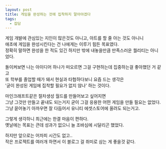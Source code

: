 ```yaml
---
layout: post
title: 게임을 완성하는 것에 집착하지 말아야겠다
tags:
  - 잡담
---
```


게임 개발에 관심있는 지인이 많은것도 아니고, 아트를 할 줄 아는 것도 아니니  
애초에 게임을 완성시킨다는 건 나에게는 이루기 힘든 목표였다.  
정확히 말하면 완성을 한 적도 있긴 하지만 밖에 내놓을만큼 만족스러운 퀄리티는 아니었다.

돌이켜보면 나는 아이디어 하나가 떠오르면 그걸 구현하는데 집중하는걸 좋아했던 거 같고  
또 학부를 졸업할 때가 돼서 현실과 타협하다보니 요즘 드는 생각은  
'굳이 완성된 게임에 집착할 필요가 없지 않나' 하는 것이다.  

마인크래프트같은 절차생성 월드를 만들어보고 싶어지면  
그냥 그것만 만들고 끝내도 되는거지 굳이 그걸 응용한 어떤 게임을 만들 필요는 없었다.  
그냥 묻어놓기 아까우면 잘 다듬어서 유니티 에셋스토어에 올려도 되는거고.  

그렇게 생각하니 최근에는 한결 마음이 편하다.  
옛날에는 목표는 큰데 성과가 없으니 늘 조바심에 시달리곤 했었다.  

하지만 앞으로는 어차피 시간도 없고..  
작은 프로젝트를 여러개 하면서 이 블로그 걸 취미로 삼는 게 좋을것 같다.

